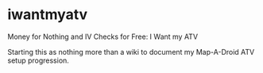 # iwantmyatv
Money for Nothing and IV Checks for Free: I Want my ATV

Starting this as nothing more than a wiki to document my Map-A-Droid ATV setup progression. 
